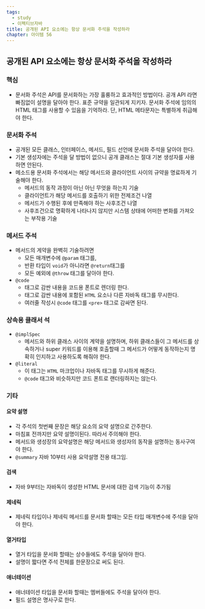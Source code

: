 ```yaml
---
tags:
  - study
  - 이펙티브자바
title: 공개된 API 요소에는 항상 문서화 주석을 작성하라
chapter: 아이템 56
---
```

## 공개된 API 요소에는 항상 문서화 주석을 작성하라

### 핵심
- 문서화 주석은 API를 문서화하는 가장 훌륭하고 효과적인 방법이다. 공개 API 라면 빠짐없이 설명을 달아야 한다. 표준 규약을 일관되게 지키자. 문서화 주석에 임의의 HTML 태그를 사용할 수 있음을 기억하라. 단, HTML 메타문자는 특별하게 취급해야 한다.

### 문서화 주석

- 공개된 모든 클래스, 인터페이스, 메서드, 필드 선언에 문서화 주석을 달아야 한다. 
- 기본 생성자에는 주석을 달 방법이 없으니 공개 클래스는 절대 기본 생성자를 사용하면 안된다.
- 메소드용 문서화 주석에서는 해당 메서드와 클라이언트 사이의 규약을 명료하게 기술해야 한다.
	- 메서드의 동작 과정이 아닌 아닌 무엇을 하는지 기술
	- 클라이언트가 해당 메서드를 호출하기 위한 전제조건 나열
	- 메서드가 수행된 후에 만족해야 하는 사후조건 나열
	- 사후조건으로 명확하게 나타나지 않지만 시스템 상태에 어떠한 변화를 가져오는 부작용 기술
### 메서드 주석
- 메서드의 게약을 완벽히 기술하려면 
	- 모든 매개변수에 `@param` 태그를,  
	- 반환 타입이 `void`가 아니라면 `@return`태그를 
	- 모든 예외에 `@throw` 태그를 달아야 한다.
- `@code` 
	- 태그로 감싼 내용을 코드용 폰트로 렌더링 한다.
	- 태그로 감싼 내용에 포함된 `HTML` 요소나 다른 자바독 태그를 무시한다.
	- 여러줄 작성시 `@code` 태그를 `<pre>` 태그로 감싸면 된다.

### 상속용 클래서 석
- `@implSpec`
	- 메서드와 하위 클래스 사이의 계약을 설명하며, 하위 클래스들이 그 메서드를 상속하거나 super 키워드를 이용해 호출할때 그 메서드가 어떻게 동작하는지 명확히 인지하고 사용하도록 해줘야 한다.
- `@literal`
	- 이 태그는 `HTML` 마크업이나 자바독 태그를 무시하게 해준다.
	- `@code` 태그와 비슷하지만 코드 폰트로 랜더링하지는 않는다.
### 기타
#### 요약 설명
- 각 주석의 첫번째 문장은 해당 요소의 요약 설명으로 간주한다.
- 마침표 전까지만 요약 설명이된다. 따라서 주의해야 한다.
- 메서드와 생성장의 요약설명은 해당 메서드와 생성자의 동작을 설명하는 동사구여야 한다.
- `@summary` 자바 10부터 사용 요약설명 전용 태그임.
#### 검색
- 자바 9부터는 자바독이 생성한 HTML 문서에 대한 검색 기능이 추가됨
#### 제네릭
- 제네릭 타입이나 제네릭 메서드를 문서화 할때는 모든 타입 매개변수에 주석을 달아야 한다.
#### 열거타입
- 열거 타입을 문서화 할때는 상수들에도 주석을 달아야 한다.
- 설명이 짧다면 주석 전체를 한문장으로 써도 된다.
#### 애너테이션
- 애너테이션 타입을 문서화 할때는 멤버들에도 주석을 달아야 한다.
- 필드 설명은 명사구로 한다.